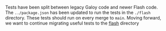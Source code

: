 Tests have been split between legacy Galoy code and newer Flash code. The `../package.json` has been updated to run the tests in the `./flash` directory. These tests should run on every merge to `main`. Moving forward, we want to continue migrating useful tests to the [flash](test/flash) directory